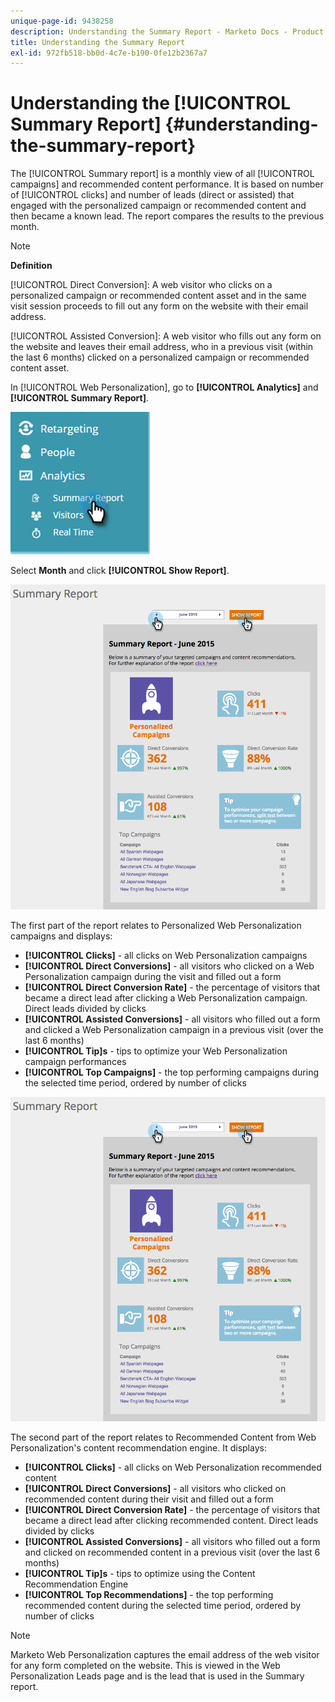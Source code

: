 ```yaml
---
unique-page-id: 9438258
description: Understanding the Summary Report - Marketo Docs - Product Documentation
title: Understanding the Summary Report
exl-id: 972fb518-bb0d-4c7e-b190-0fe12b2367a7
---
```

# Understanding the [!UICONTROL Summary Report] {#understanding-the-summary-report}

The [!UICONTROL Summary report] is a monthly view of all [!UICONTROL campaigns] and recommended content performance. It is based on number of [!UICONTROL clicks] and number of leads (direct or assisted) that engaged with the personalized campaign or recommended content and then became a known lead. The report compares the results to the previous month.

>[!NOTE]
>
>**Definition**
>
>[!UICONTROL Direct Conversion]: A web visitor who clicks on a personalized campaign or recommended content asset and in the same visit session proceeds to fill out any form on the website with their email address.
>
>[!UICONTROL Assisted Conversion]: A web visitor who fills out any form on the website and leaves their email address, who in a previous visit (within the last 6 months) clicked on a personalized campaign or recommended content asset.

In [!UICONTROL Web Personalization], go to **[!UICONTROL Analytics]** and **[!UICONTROL Summary Report]**.

![](assets/image2016-4-6-10-3a15-3a58.png)

Select **Month** and click **[!UICONTROL Show Report]**.

![](assets/2.png)

The first part of the report relates to Personalized Web Personalization campaigns and displays:

* **[!UICONTROL Clicks]** - all clicks on Web Personalization campaigns
* **[!UICONTROL Direct Conversions]** - all visitors who clicked on a Web Personalization campaign during the visit and filled out a form
* **[!UICONTROL Direct Conversion Rate]** - the percentage of visitors that became a direct lead after clicking a Web Personalization campaign. Direct leads divided by clicks
* **[!UICONTROL Assisted Conversions]** - all visitors who filled out a form and clicked a Web Personalization campaign in a previous visit (over the last 6 months)
* **[!UICONTROL Tip]s** - tips to optimize your Web Personalization campaign performances
* **[!UICONTROL Top Campaigns]** - the top performing campaigns during the selected time period, ordered by number of clicks

![](assets/3.png)

The second part of the report relates to Recommended Content from Web Personalization's content recommendation engine. It displays:

* **[!UICONTROL Clicks]** - all clicks on Web Personalization recommended content
* **[!UICONTROL Direct Conversions]** - all visitors who clicked on recommended content during their visit and filled out a form
* **[!UICONTROL Direct Conversion Rate]** - the percentage of visitors that became a direct lead after clicking recommended content. Direct leads divided by clicks
* **[!UICONTROL Assisted Conversions]** - all visitors who filled out a form and clicked on recommended content in a previous visit (over the last 6 months)
* **[!UICONTROL Tip]s** - tips to optimize using the Content Recommendation Engine
* **[!UICONTROL Top Recommendations]** - the top performing recommended content during the selected time period, ordered by number of clicks

>[!NOTE]
>
>Marketo Web Personalization captures the email address of the web visitor for any form completed on the website. This is viewed in the Web Personalization Leads page and is the lead that is used in the Summary report.
